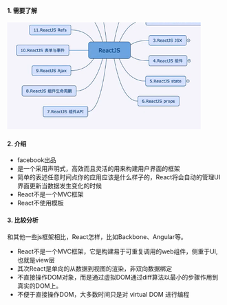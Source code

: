 #### 1. 需要了解
![](/img/Language/ReactJS/introduce/introduce.png)

#### 2. 介绍
- facebook出品
- 是一个采用声明式，高效而且灵活的用来构建用户界面的框架
- 简单的表述任意时间点你的应用应该是什么样子的，React将会自动的管理UI界面更新当数据发生变化的时候
- React不是一个MVC框架
- React不使用模板

#### 3. 比较分析

和其他一些js框架相比，React怎样，比如Backbone、Angular等。

- React不是一个MVC框架，它是构建易于可重复调用的web组件，侧重于UI, 也就是view层
- 其次React是单向的从数据到视图的渲染，非双向数据绑定
- 不直接操作DOM对象，而是通过虚拟DOM通过diff算法以最小的步骤作用到真实的DOM上。
- 不便于直接操作DOM，大多数时间只是对 virtual DOM 进行编程